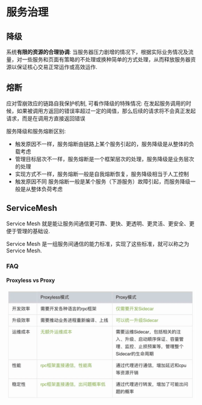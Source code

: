 # 服务治理

## 降级
系统**有限的资源的合理协调**: 当服务器压力剧增的情况下，根据实际业务情况及流量，对一些服务和页面有策略的不处理或换种简单的方式处理，从而释放服务器资源以保证核心交易正常运作或高效运作.

## 熔断
应对雪崩效应的链路自我保护机制, 可看作降级的特殊情况: 在发起服务调用的时候，如果被调用方返回的错误率超过一定的阈值，那么后续的请求将不会真正发起请求，而是在调用方直接返回错误

服务降级和服务熔断区别:
- 触发原因不一样，服务熔断由链路上某个服务引起的，服务降级是从整体的负载考虑
- 管理目标层次不一样，服务熔断是一个框架层次的处理，服务降级是业务层次的处理
- 实现方式不一样，服务熔断一般是自我熔断恢复，服务降级相当于人工控制
- 触发原因不同 服务熔断一般是某个服务（下游服务）故障引起，而服务降级一般是从整体负荷考虑

## ServiceMesh
Service Mesh 就是能让服务间通信更可靠、更快、更透明、更灵活、更安全、更便于管理的基础设.

Service Mesh 是一组服务间通信的能力标准，实现了这些标准，就可以称之为 Service Mesh.

### FAQ
#### Proxyless vs Proxy
![](/misc/img/develop/aaae00d200d34fd19993884f0b0ab3ad.png)